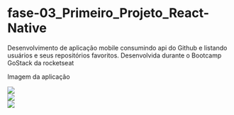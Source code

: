 # fase-03_Primeiro_Projeto_React-Native

Desenvolvimento de aplicação mobile consumindo api do Github e listando usuários e seus repositórios favoritos.
Desenvolvida durante o Bootcamp GoStack da rocketseat

Imagem da aplicação

<img src="preview/prev01">
</br>

<img src="preview/prev02">
</br>

<img src="preview/prev03">
</br>
